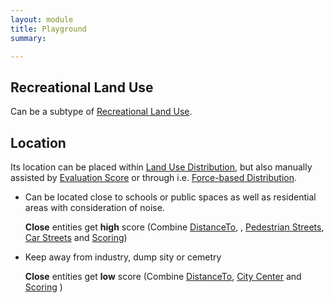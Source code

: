 ```yaml
---
layout: module
title: Playground
summary: 

---
```


## Recreational Land Use
Can be a subtype of [Recreational Land Use]().

## Location
 Its location can be placed within [Land Use Distribution](), but also manually assisted by [Evaluation Score]() or through i.e. [Force-based Distribution]().

* Can be located close to schools or public spaces as well as residential areas with consideration of noise.
  
  **Close** entities get **high** score (Combine [DistanceTo](), , [Pedestrian Streets](), [Car Streets]() and [Scoring]())

* Keep away from industry, dump sity or cemetry
  
  **Close** entities get **low** score (Combine [DistanceTo](), [City Center]() and [Scoring]() )
